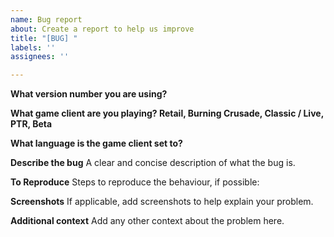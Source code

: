 ```yaml
---
name: Bug report
about: Create a report to help us improve
title: "[BUG] "
labels: ''
assignees: ''

---
```


**What version number you are using?**


**What game client are you playing? Retail, Burning Crusade, Classic / Live, PTR, Beta**


**What language is the game client set to?**


**Describe the bug**
A clear and concise description of what the bug is.

**To Reproduce**
Steps to reproduce the behaviour, if possible:


**Screenshots**
If applicable, add screenshots to help explain your problem.


**Additional context**
Add any other context about the problem here.
